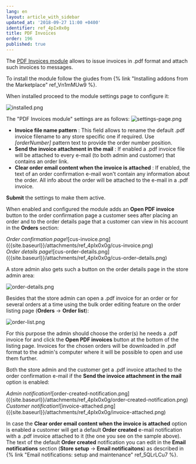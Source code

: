 ```yaml
---
lang: en
layout: article_with_sidebar
updated_at: '2018-09-27 11:00 +0400'
identifier: ref_4pIx0x0g
title: PDF Invoices
order: 196
published: true
---
```

The [PDF Invoices module](https://market.x-cart.com/addons/PDF-Invoice.html "PDF Invoices") allows to issue invoices in .pdf format and attach such invoices to messages.

To install the module follow the giudes from {% link "Installing addons from the Marketplace" ref_Vn1mMUw9 %}.

When installed proceed to the module settings page to configure it:

![installed.png]({{site.baseurl}}/attachments/ref_4pIx0x0g/installed.png)

The "PDF Invoices module" settings are as follows:
![settings-page.png]({{site.baseurl}}/attachments/ref_4pIx0x0g/settings-page.png)

* **Invoice file name pattern** : This field allows to rename the default .pdf invoice filename to any store specific one if required. Use _[orderNumber]_ pattern text to provide the order number position.
* **Send the invoice attachment in the mail** : If enabled a .pdf invoice file will be attached to every e-mail (to both admin and customer) that contains an order link.
* **Clear order email content when the invoice is attached** : If enabled, the text of an order confirmation e-mail won't contain any information about the order. All info about the order will be attached to the e-mail in a .pdf invoice.
  

**Submit** the settings to make them active.

When enabled and configured the module adds an **Open PDF invoice** button to the order confirmation page a customer sees after placing an order and to the order details page that a customer can view in his account in the **Orders** section:

<div class="ui stackable two column grid">
  <div class="column" markdown="span"><i>Order confirmation page</i>![cus-invoice.png]({{site.baseurl}}/attachments/ref_4pIx0x0g/cus-invoice.png)</div>
  <div class="column" markdown="span"><i>Order details page</i>![cus-order-details.png]({{site.baseurl}}/attachments/ref_4pIx0x0g/cus-order-details.png)</div>
</div>

A store admin also gets such a button on the order details page in the store admin area:

![order-details.png]({{site.baseurl}}/attachments/ref_4pIx0x0g/order-details.png)

Besides that the store admin can open a .pdf invoice for an order or for several orders at a time using the bulk order editing feature on the order listing page (**Orders** -> **Order list**):

![order-list.png]({{site.baseurl}}/attachments/ref_4pIx0x0g/order-list.png)

For this purpose the admin should choose the order(s) he needs a .pdf invoice for and click the **Open PDF invoices** button at the bottom of the listing page. Invoices for the chosen orders will be downloaded in .pdf format to the admin's computer where it will be possible to open and use them further.

Both the store admin and the customer get a .pdf invoice attached to the order confirmation e-mail if the **Send the invoice attachment in the mail** option is enabled:

<div class="ui stackable two column grid">
  <div class="column" markdown="span"><i>Admin notification</i>![order-created-notification.png]({{site.baseurl}}/attachments/ref_4pIx0x0g/order-created-notification.png)</div>
  <div class="column" markdown="span"><i>Customer notification</i>![invoice-attached.png]({{site.baseurl}}/attachments/ref_4pIx0x0g/invoice-attached.png)</div>
</div>

In case the **Clear order email content when the invoice is attached** option is enabled a customer will get a default **Order created** e-mail notification with a .pdf invoice attached to it (the one you see on the sample above). The text of the default **Order created** notification you can edit in the **Email notifications** section (**Store setup** -> **Email notificaitons**) as described in {% link "Email notifications: setup and maintenance" ref_5QLrLCu7 %}.
